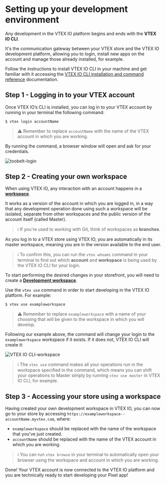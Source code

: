 # Setting up your development environment

Any development in the VTEX IO platform begins and ends with the **VTEX IO CLI**. 

It's the communication gateway between your VTEX store and the VTEX IO development platform, allowing you to login, install new apps on the account and manage those already installed, for example.

Follow the instructions to install VTEX IO CLI in your machine and get familiar with it accessing the [VTEX IO CLI installation and command reference](https://developers.vtex.com/vtex-developer-docs/docs/vtex-io-documentation-vtex-io-cli-installation-and-command-reference/) documentation.

## Step 1 - Logging in to your VTEX account

Once VTEX IO’s CLI is installed, you can log in to your VTEX account by running in your terminal the following command:

```sh
$ vtex login accountName
```
>⚠️ Remember to replace `accountName` with the name of the VTEX account in which you are working.

By running the command, a browser window will open and ask for your credentials.

![toobelt-login](https://user-images.githubusercontent.com/52087100/97626236-500caa80-1a08-11eb-9abb-7e03e7fe609c.png)

## Step 2 - Creating your own workspace

When using VTEX IO, any interaction with an account happens in a [**workspace**](https://developers.vtex.com/vtex-developer-docs/docs/vtex-io-documentation-workspace/). 

It works as a version of the account in which you are logged in, in a way that any development operation done using such a workspace will be isolated, separate from other workspaces and the public version of the account itself (called Master). 

>ℹ️ If you're used to working with Git, think of workspaces as **branches**.

As you log in to a VTEX store using VTEX IO, you are automatically in its master workspace, meaning you are in the version available to the end user.

>ℹ️ To confirm this, you can run the `vtex whoami` command in your terminal to find out which **account** and **workspace** is being used by the VTEX IO CLI for your login.

To start performing the desired changes in your storefront, you will need to create a [**Development workspace**](https://developers.vtex.com/vtex-developer-docs/docs/vtex-io-documentation-creating-a-development-workspace/). 

Use the `vtex use` command in order to start developing in the VTEX IO platform. For example:

```sh
$ vtex use exampleworkspace
```

>⚠️ Remember to replace `exampleworkspace`  with a name of your choosing that will be given to the workspace in which you will develop.

Following our example above, the command will change your login to the  `exampleworkspace` workspace if it exists. If it does not, VTEX IO CLI will create it: 

![VTEX IO CLI-workspace](https://user-images.githubusercontent.com/52087100/97626248-5438c800-1a08-11eb-9f0d-76753ef5c39a.png)

>ℹ️ The `vtex use` command makes all your operations run in the workspace specified in the command, which means you can shift your operations to Master simply by running `vtex use master` in VTEX IO CLI, for example.

## Step 3 - Accessing your store using a workspace

Having created your own development workspace in VTEX IO, you can now go to your store by accessing `https://exampleworkspace--accountName.myvtex.com`, where:

- `exampleworkspace` should be replaced with the name of the workspace that you've just created. 
- `accountName` should be replaced with the name of the VTEX account in which you are working.

>ℹ️ You can run `vtex browse` in your terminal to automatically open your browser using the workspace and account in which you are working.

Done! Your VTEX account is now connected to the VTEX IO platform and you are technically ready to start developing your Pixel app!
